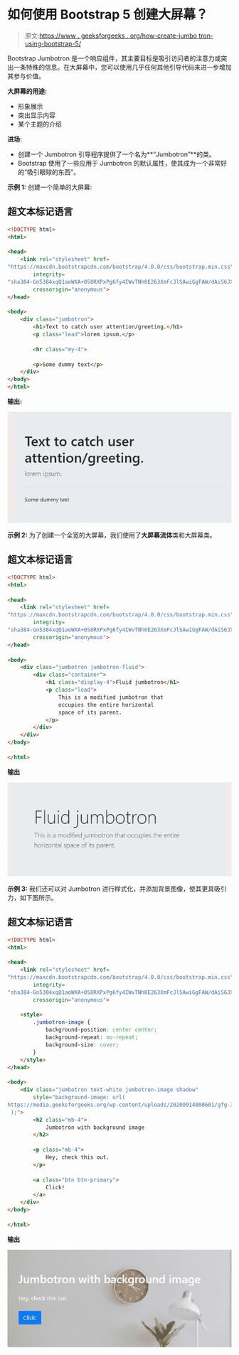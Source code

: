 # 如何使用 Bootstrap 5 创建大屏幕？

> 原文:[https://www . geeksforgeeks . org/how-create-jumbo tron-using-bootstrap-5/](https://www.geeksforgeeks.org/how-to-create-jumbotron-using-bootstrap-5/)

Bootstrap Jumbotron 是一个响应组件，其主要目标是吸引访问者的注意力或突出一条特殊的信息。在大屏幕中，您可以使用几乎任何其他引导代码来进一步增加其参与价值。

**大屏幕的用途:**

*   形象展示
*   突出显示内容
*   某个主题的介绍

**进场:**

*   创建一个 Jumbotron 引导程序提供了一个名为**“Jumbotron”**的类。
*   Bootstrap 使用了一些应用于 Jumbotron 的默认属性，使其成为一个非常好的“吸引眼球的东西”。

**示例 1:** 创建一个简单的大屏幕:

## 超文本标记语言

```html
<!DOCTYPE html>
<html>

<head>
    <link rel="stylesheet" href=
"https://maxcdn.bootstrapcdn.com/bootstrap/4.0.0/css/bootstrap.min.css"
        integrity=
"sha384-Gn5384xqQ1aoWXA+058RXPxPg6fy4IWvTNh0E263XmFcJlSAwiGgFAW/dAiS6JXm" 
        crossorigin="anonymous">
</head>

<body>
    <div class="jumbotron">
        <h1>Text to catch user attention/greeting.</h1>
        <p class="lead">lorem ipsum.</p>

        <hr class="my-4">

        <p>Some dummy text</p>
    </div>
</body>
</html>
```

**输出:**

![](img/59e7ee37eedc5e10f3856d9863e5f11b.png)

**示例 2:** 为了创建一个全宽的大屏幕，我们使用了**大屏幕流体**类和大屏幕类。

## 超文本标记语言

```html
<!DOCTYPE html>   
<html>

<head>
    <link rel="stylesheet" href=
"https://maxcdn.bootstrapcdn.com/bootstrap/4.0.0/css/bootstrap.min.css" 
        integrity=
"sha384-Gn5384xqQ1aoWXA+058RXPxPg6fy4IWvTNh0E263XmFcJlSAwiGgFAW/dAiS6JXm" 
        crossorigin="anonymous">
</head>

<body>
    <div class="jumbotron jumbotron-fluid">
        <div class="container">
            <h1 class="display-4">Fluid jumbotron</h1>
            <p class="lead">
                This is a modified jumbotron that 
                occupies the entire horizontal 
                space of its parent.
            </p>
        </div>
    </div>
</body>

</html>
```

**输出**

![](img/fe25436d5ee04a02e53a50ca7e1a461b.png)

**示例 3:** 我们还可以对 Jumbotron 进行样式化，并添加背景图像，使其更具吸引力，如下图所示。

## 超文本标记语言

```html
<!DOCTYPE html>
<html>

<head>
    <link rel="stylesheet" href=
"https://maxcdn.bootstrapcdn.com/bootstrap/4.0.0/css/bootstrap.min.css" 
        integrity=
"sha384-Gn5384xqQ1aoWXA+058RXPxPg6fy4IWvTNh0E263XmFcJlSAwiGgFAW/dAiS6JXm" 
        crossorigin="anonymous">

    <style>
        .jumbotron-image {
            background-position: center center;
            background-repeat: no-repeat;
            background-size: cover;
        }
    </style>
</head>

<body>
    <div class="jumbotron text-white jumbotron-image shadow" 
        style="background-image: url(
https://media.geeksforgeeks.org/wp-content/uploads/20200914000601/gfg-300x200.jpg
 );">
        <h2 class="mb-4">
            Jumbotron with background image
        </h2>

        <p class="mb-4">
            Hey, check this out.
        </p>

        <a class="btn btn-primary">
            Click!
        </a>
    </div>
</body>

</html>
```

**输出**

![](img/577856b1ff74d5ac4b65ac563536722b.png)
